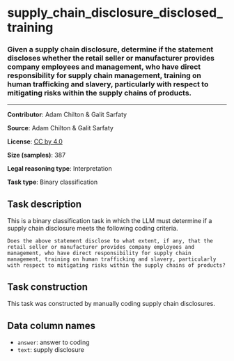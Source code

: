 # supply_chain_disclosure_disclosed_training

### Given a supply chain disclosure, determine if the statement discloses whether the retail seller or manufacturer provides company employees and management, who have direct responsibility for supply chain management, training on human trafficking and slavery, particularly with respect to mitigating risks within the supply chains of products.
---

**Contributor**: Adam Chilton & Galit Sarfaty

**Source**: Adam Chilton & Galit Sarfaty

**License**: [CC by 4.0](https://creativecommons.org/licenses/by/4.0/)

**Size (samples)**: 387

**Legal reasoning type**: Interpretation

**Task type**: Binary classification

## Task description

This is a binary classification task in which the LLM must determine if a supply chain disclosure meets the following coding criteria.

```text
Does the above statement disclose to what extent, if any, that the retail seller or manufacturer provides company employees and management, who have direct responsibility for supply chain management, training on human trafficking and slavery, particularly with respect to mitigating risks within the supply chains of products?
```

## Task construction

This task was constructed by manually coding supply chain disclosures.

## Data column names
 
 - `answer`: answer to coding
 - `text`: supply disclosure